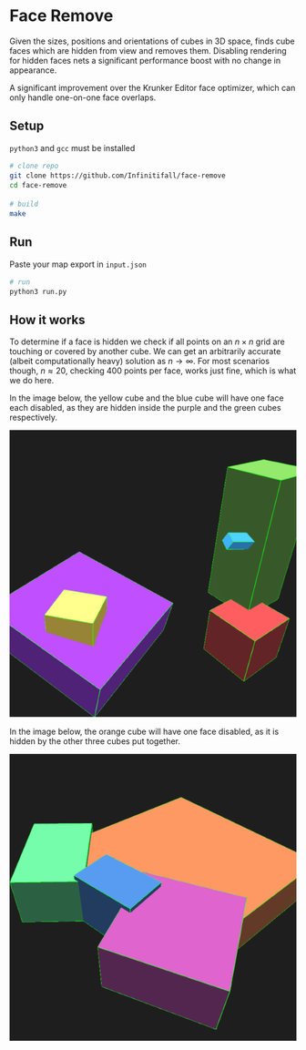 # Face Remove

Given the sizes, positions and orientations of cubes in 3D space, finds cube faces which are hidden from view and removes them. Disabling rendering for hidden faces nets a significant performance boost with no change in appearance.

A significant improvement over the Krunker Editor face optimizer, which can only handle one-on-one face overlaps.


## Setup

`python3` and `gcc` must be installed

```bash
# clone repo
git clone https://github.com/Infinitifall/face-remove
cd face-remove

# build
make
```

## Run

Paste your map export in `input.json`

```bash
# run
python3 run.py
```


## How it works

To determine if a face is hidden we check if all points on an $n \times n$ grid are touching or covered by another cube. We can get an arbitrarily accurate (albeit computationally heavy) solution as $n \rightarrow \infty$. For most scenarios though, $n \approx 20$, checking 400 points per face, works just fine, which is what we do here.


In the image below, the yellow cube and the blue cube will have one face each disabled, as they are hidden inside the purple and the green cubes respectively.

![Cubes in various positions and orientations, some with their faces hidden](./face-remove_1.png)


In the image below, the orange cube will have one face disabled, as it is hidden by the other three cubes put together.

![Multiple cubes together cover up the orange cubes face](./face-remove_2.png)

